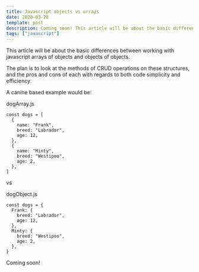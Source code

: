 ```yaml
---
title: Javascript objects vs arrays
date: 2020-03-28
template: post
description: Coming soon! This article will be about the basic differences between working with javascript arrays of objects and objects of objects.
tags: ["javascript"]
---
```


This article will be about the basic differences between working with javascript arrays of objects and objects of objects.

The plan is to look at the methods of CRUD operations on these structures, and the pros and cons of each with regards to both code simplicity and efficiency.

A canine based example would be:

<div class="filename">dogArray.js</div>

```javascript{numberLines: true}
const dogs = [
  {
    name: "Frank",
    breed: "Labrador",
    age: 12,
  },
  {
    name: "Minty",
    breed: "Westipoo",
    age: 2,
  },
]
```

vs

<div class="filename">dogObject.js</div>

```javascript{numberLines: true}
const dogs = {
  Frank: {
    breed: "Labrador",
    age: 12,
  },
  Minty: {
    breed: "Westipoo",
    age: 2,
  },
}
```

Coming soon!
